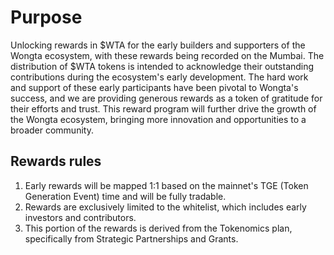# Purpose

Unlocking rewards in $WTA for the early builders and supporters of the Wongta ecosystem, with these rewards being recorded on the Mumbai. The distribution of $WTA tokens is intended to acknowledge their outstanding contributions during the ecosystem's early development. The hard work and support of these early participants have been pivotal to Wongta's success, and we are providing generous rewards as a token of gratitude for their efforts and trust. This reward program will further drive the growth of the Wongta ecosystem, bringing more innovation and opportunities to a broader community.

## Rewards rules

1. Early rewards will be mapped 1:1 based on the mainnet's TGE (Token Generation Event) time and will be fully tradable. 
2. Rewards are exclusively limited to the whitelist, which includes early investors and contributors.
3. This portion of the rewards is derived from the Tokenomics plan, specifically from Strategic Partnerships and Grants.